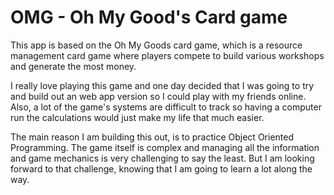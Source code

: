 # OMG - Oh My Good's Card game

This app is based on the Oh My Goods card game, which is a resource management card game where players compete to build 
various workshops and generate the most money. 

I really love playing this game and one day decided that I was going to try and build out an web app version so I could
play with my friends online. Also, a lot of the game's systems are difficult to track so having a computer run the calculations
would just make my life that much easier.

The main reason I am building this out, is to practice Object Oriented Programming. The game itself is complex and managing
all the information and game mechanics is very challenging to say the least. But I am looking forward to that challenge, knowing 
that I am going to learn a lot along the way.
